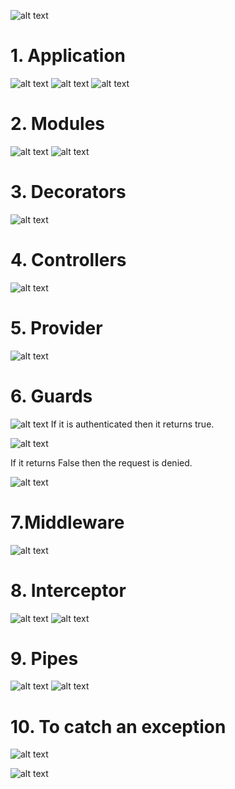 ![alt text](image.png)
# 1. Application

![alt text](image-1.png)
![alt text](image-2.png)
![alt text](image-3.png)

# 2. Modules

![alt text](image-4.png)
![alt text](image-5.png)

# 3. Decorators

![alt text](image-6.png)

# 4. Controllers
![alt text](image-7.png)

# 5. Provider

![alt text](image-8.png)

# 6. Guards

![alt text](image-9.png)
If it is authenticated then it returns true.

![alt text](image-11.png)

If it returns False then the request is denied.

![alt text](image-12.png)

# 7.Middleware

![alt text](image-10.png)

# 8. Interceptor

![alt text](image-13.png)
![alt text](image-14.png)
# 9. Pipes

![alt text](image-15.png)
![alt text](image-16.png)


# 10. To catch an exception

![alt text](image-18.png)


![alt text](image-17.png)
